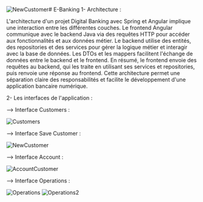 ![NewCustomer](https://github.com/Ennia-Fahd/E-Banking/assets/92646945/31d41703-f0b7-478f-b184-82bfa5fd26c8)# E-Banking
1- Architecture : 


L'architecture d'un projet Digital Banking avec Spring et Angular implique une interaction entre les différentes couches. Le frontend Angular communique avec le backend Java via des requêtes HTTP pour accéder aux fonctionnalités et aux données métier. Le backend utilise des entités, des repositories et des services pour gérer la logique métier et interagir avec la base de données. Les DTOs et les mappers facilitent l'échange de données entre le backend et le frontend. En résumé, le frontend envoie des requêtes au backend, qui les traite en utilisant ses services et repositories, puis renvoie une réponse au frontend. Cette architecture permet une séparation claire des responsabilités et facilite le développement d'une application bancaire numérique.

2- Les interfaces de l'application :

--> Interface Customers :

![Customers](https://github.com/Ennia-Fahd/E-Banking/assets/92646945/193796fc-8001-49fe-a213-b810ab6c041f)

--> Interface Save Customer :

![NewCustomer](https://github.com/Ennia-Fahd/E-Banking/assets/92646945/4c9a556a-20a7-45e3-b8aa-2ca961e166ca)

--> Interface Account :

![AccountCustomer](https://github.com/Ennia-Fahd/E-Banking/assets/92646945/1600d821-d043-4b9a-9373-ef0455853799)

--> Interface Operations :

![Operations](https://github.com/Ennia-Fahd/E-Banking/assets/92646945/1b59e993-4dda-457b-ace1-370829eafe4e)
![Operations2](https://github.com/Ennia-Fahd/E-Banking/assets/92646945/bf82e5a8-8b61-487d-8c37-194343d4ffa7)


































































